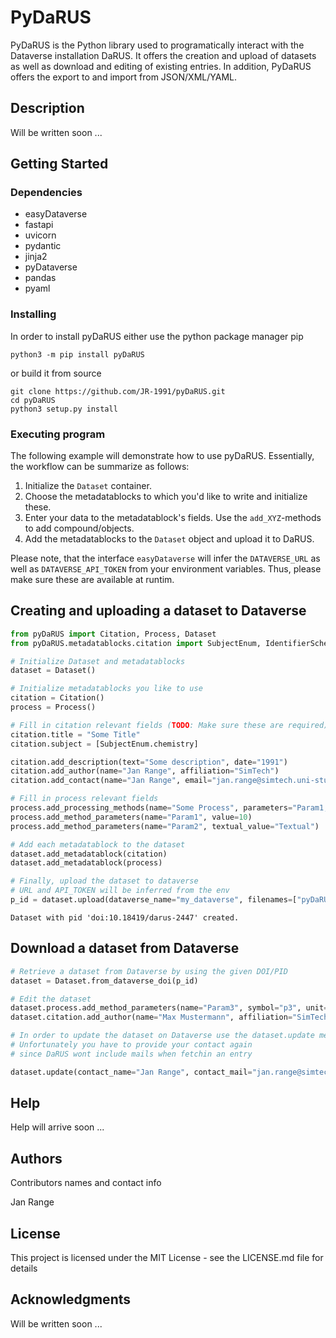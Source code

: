 # PyDaRUS

PyDaRUS is the Python library used to programatically interact with the Dataverse installation DaRUS. It offers the creation and upload of datasets as well as download and editing of existing entries. In addition, PyDaRUS offers the export to and import from JSON/XML/YAML. 

## Description

Will be written soon ...

## Getting Started

### Dependencies

* easyDataverse
* fastapi
* uvicorn
* pydantic
* jinja2
* pyDataverse
* pandas
* pyaml

### Installing

In order to install pyDaRUS either use the python package manager pip

```python3 -m pip install pyDaRUS```

or build it from source 

```
git clone https://github.com/JR-1991/pyDaRUS.git
cd pyDaRUS
python3 setup.py install
```

### Executing program

The following example will demonstrate how to use pyDaRUS. Essentially, the workflow can be summarize as follows:

1. Initialize the ```Dataset``` container.
2. Choose the metadatablocks to which you'd like to write and initialize these.
3. Enter your data to the metadatablock's fields. Use the ```add_XYZ```-methods to add compound/objects.
4. Add the metadatablocks to the ```Dataset``` object and upload it to DaRUS.

Please note, that the interface ```easyDataverse``` will infer the ```DATAVERSE_URL``` as well as ```DATAVERSE_API_TOKEN``` from your environment variables. Thus, please make sure these are available at runtim.


## Creating and uploading a dataset to Dataverse

```python
from pyDaRUS import Citation, Process, Dataset
from pyDaRUS.metadatablocks.citation import SubjectEnum, IdentifierScheme
```


```python
# Initialize Dataset and metadatablocks
dataset = Dataset()

# Initialize metadatablocks you like to use
citation = Citation()
process = Process()
```


```python
# Fill in citation relevant fields (TODO: Make sure these are required)
citation.title = "Some Title"
citation.subject = [SubjectEnum.chemistry]

citation.add_description(text="Some description", date="1991")
citation.add_author(name="Jan Range", affiliation="SimTech")
citation.add_contact(name="Jan Range", email="jan.range@simtech.uni-stuttgart.de")
```


```python
# Fill in process relevant fields
process.add_processing_methods(name="Some Process", parameters="Param1, Param2")
process.add_method_parameters(name="Param1", value=10)
process.add_method_parameters(name="Param2", textual_value="Textual")
```


```python
# Add each metadatablock to the dataset
dataset.add_metadatablock(citation)
dataset.add_metadatablock(process)
```


```python
# Finally, upload the dataset to dataverse
# URL and API_TOKEN will be inferred from the env
p_id = dataset.upload(dataverse_name="my_dataverse", filenames=["pyDaRUS"])
```

    Dataset with pid 'doi:10.18419/darus-2447' created.


## Download a dataset from Dataverse


```python
# Retrieve a dataset from Dataverse by using the given DOI/PID
dataset = Dataset.from_dataverse_doi(p_id)

# Edit the dataset
dataset.process.add_method_parameters(name="Param3", symbol="p3", unit="kg", value=100.0)
dataset.citation.add_author(name="Max Mustermann", affiliation="SimTech")
```

```python
# In order to update the dataset on Dataverse use the dataset.update method
# Unfortunately you have to provide your contact again
# since DaRUS wont include mails when fetchin an entry

dataset.update(contact_name="Jan Range", contact_mail="jan.range@simtech.uni-stuttgart.de")
```


## Help

Help will arrive soon ...

## Authors

Contributors names and contact info

Jan Range

## License

This project is licensed under the MIT License - see the LICENSE.md file for details

## Acknowledgments

Will be written soon ...